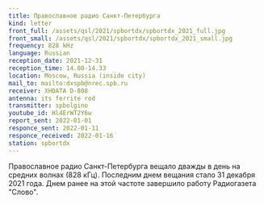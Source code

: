 ```yaml
---
title: Православное радио Санкт-Петербурга
kind: letter
front_full: /assets/qsl/2021/spbortdx/spbortdx_2021_full.jpg
front_small: /assets/qsl/2021/spbortdx/spbortdx_2021_small.jpg
frequency: 828 kHz
language: Russian
reception_date: 2021-12-31
reception_time: 14.00-14.33
location: Moscow, Russia (inside city)
mail_to: mailto:dxspb@nrec.spb.ru
receiver: XHDATA D-808
antenna: its ferrite rod
transmitter: spbolgino
youtube_id: Hl4ErWT2Y6w
report_sent: 2022-01-01
responce_sent: 2022-01-11
responce_received: 2022-01-16
station: spbortdx
---
```


Православное радио Санкт-Петербурга вещало дважды
в день на средних волнах (828 кГц). Последним
днем вещания стало 31 декабря 2021 года. Днем ранее
на этой частоте завершило работу Радиогазета "Слово".
